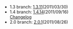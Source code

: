- 1.3 branch: [1.3.11](http://www.symfony-project.org/installation)(2011/03/30)
- 1.4 branch: [1.4.14](http://www.symfony-project.org/installation)(2011/09/16)<br />
  [Changelog](/changelog/1_4)
- 2.0 branch: [2.0.1](http://symfony.com/download)(2011/08/26)
